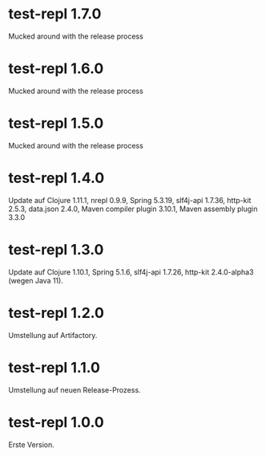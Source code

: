 # test-repl 1.7.0
Mucked around with the release process

# test-repl 1.6.0
Mucked around with the release process

# test-repl 1.5.0
Mucked around with the release process

# test-repl 1.4.0
Update auf Clojure 1.11.1, nrepl 0.9.9, Spring 5.3.19, slf4j-api 1.7.36, http-kit 2.5.3, data.json 2.4.0, Maven compiler plugin 3.10.1, Maven assembly plugin 3.3.0

# test-repl 1.3.0
Update auf Clojure 1.10.1, Spring 5.1.6, slf4j-api 1.7.26, http-kit 2.4.0-alpha3 (wegen Java 11).

# test-repl 1.2.0
Umstellung auf Artifactory.

# test-repl 1.1.0
Umstellung auf neuen Release-Prozess.

# test-repl 1.0.0
Erste Version.
